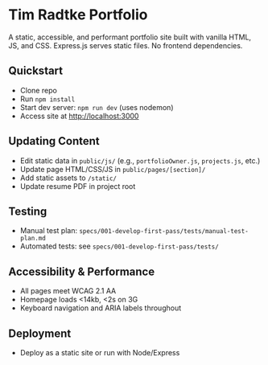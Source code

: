 # Tim Radtke Portfolio

A static, accessible, and performant portfolio site built with vanilla HTML, JS, and CSS. Express.js serves static files. No frontend dependencies.

## Quickstart
- Clone repo
- Run `npm install`
- Start dev server: `npm run dev` (uses nodemon)
- Access site at [http://localhost:3000](http://localhost:3000)

## Updating Content
- Edit static data in `public/js/` (e.g., `portfolioOwner.js`, `projects.js`, etc.)
- Update page HTML/CSS/JS in `public/pages/[section]/`
- Add static assets to `/static/`
- Update resume PDF in project root

## Testing
- Manual test plan: `specs/001-develop-first-pass/tests/manual-test-plan.md`
- Automated tests: see `specs/001-develop-first-pass/tests/`

## Accessibility & Performance
- All pages meet WCAG 2.1 AA
- Homepage loads <14kb, <2s on 3G
- Keyboard navigation and ARIA labels throughout

## Deployment
- Deploy as a static site or run with Node/Express
